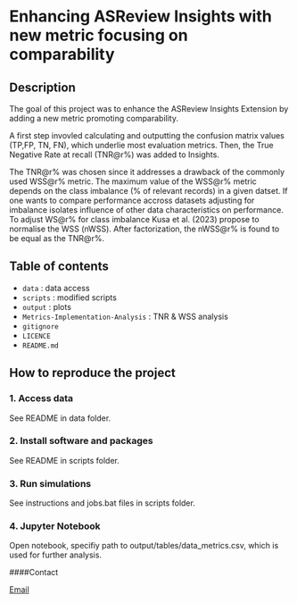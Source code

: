 
# Enhancing ASReview Insights with new metric focusing on comparability
###



## Description
The goal of this project was to enhance the ASReview Insights Extension by adding a new metric promoting comparability.

A first step invovled calculating and outputting the confusion matrix values (TP,FP, TN, FN), which underlie most evaluation metrics. 
Then, the True Negative Rate at recall (TNR@r%) was added to Insights. 

The TNR@r% was chosen since it addresses a drawback of the commonly used WSS@r% metric.
The maximum value of the WSS@r% metric depends on the class imbalance (% of relevant records) in a given datset. If one wants to compare performance accross datasets adjusting for imbalance isolates influence of other data characteristics on performance.
To adjust WS@r% for class imbalance Kusa et al. (2023) propose to normalise the WSS (nWSS). After factorization, the nWSS@r% is found to be equal as the TNR@r%.


## Table of contents

- `data` : data access
- `scripts` : modified scripts
- `output` : plots 
- `Metrics-Implementation-Analysis` : TNR & WSS analysis
- `gitignore`
- `LICENCE`
- `README.md`



## How to reproduce the project

### 1. Access data

See README in data folder.


### 2. Install software and packages

See README in scripts folder.

### 3. Run simulations

See instructions and jobs.bat files in scripts folder.

### 4. Jupyter Notebook

Open notebook, specifiy path to output/tables/data_metrics.csv, which is used for further analysis.


####Contact 

[Email](l.m.s.spedener@students.uu.nl)


 


